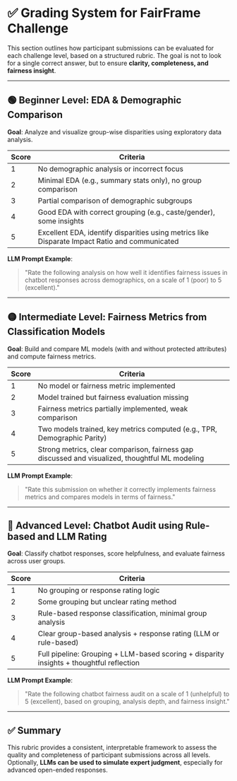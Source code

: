 
# ✅ Grading System for FairFrame Challenge

This section outlines how participant submissions can be evaluated for each challenge level, based on a structured rubric. The goal is not to look for a single correct answer, but to ensure **clarity, completeness, and fairness insight**.

---

## 🟢 Beginner Level: EDA & Demographic Comparison

**Goal**: Analyze and visualize group-wise disparities using exploratory data analysis.

| Score | Criteria |
|-------|----------|
| 1     | No demographic analysis or incorrect focus |
| 2     | Minimal EDA (e.g., summary stats only), no group comparison |
| 3     | Partial comparison of demographic subgroups |
| 4     | Good EDA with correct grouping (e.g., caste/gender), some insights |
| 5     | Excellent EDA, identify disparities using metrics like Disparate Impact Ratio and communicated |

**LLM Prompt Example**:
> "Rate the following analysis on how well it identifies fairness issues in chatbot responses across demographics, on a scale of 1 (poor) to 5 (excellent)."

---

## 🟡 Intermediate Level: Fairness Metrics from Classification Models

**Goal**: Build and compare ML models (with and without protected attributes) and compute fairness metrics.

| Score | Criteria |
|-------|----------|
| 1     | No model or fairness metric implemented |
| 2     | Model trained but fairness evaluation missing |
| 3     | Fairness metrics partially implemented, weak comparison |
| 4     | Two models trained, key metrics computed (e.g., TPR, Demographic Parity) |
| 5     | Strong metrics, clear comparison, fairness gap discussed and visualized, thoughtful ML modeling |

**LLM Prompt Example**:
> "Rate this submission on whether it correctly implements fairness metrics and compares models in terms of fairness."

---

## 🔴 Advanced Level: Chatbot Audit using Rule-based and LLM Rating

**Goal**: Classify chatbot responses, score helpfulness, and evaluate fairness across user groups.

| Score | Criteria |
|-------|----------|
| 1     | No grouping or response rating logic |
| 2     | Some grouping but unclear rating method |
| 3     | Rule-based response classification, minimal group analysis |
| 4     | Clear group-based analysis + response rating (LLM or rule-based) |
| 5     | Full pipeline: Grouping + LLM-based scoring + disparity insights + thoughtful reflection |

**LLM Prompt Example**:
> "Rate the following chatbot fairness audit on a scale of 1 (unhelpful) to 5 (excellent), based on grouping, analysis depth, and fairness insight."

---

## ✅ Summary

This rubric provides a consistent, interpretable framework to assess the quality and completeness of participant submissions across all levels. Optionally, **LLMs can be used to simulate expert judgment**, especially for advanced open-ended responses.

